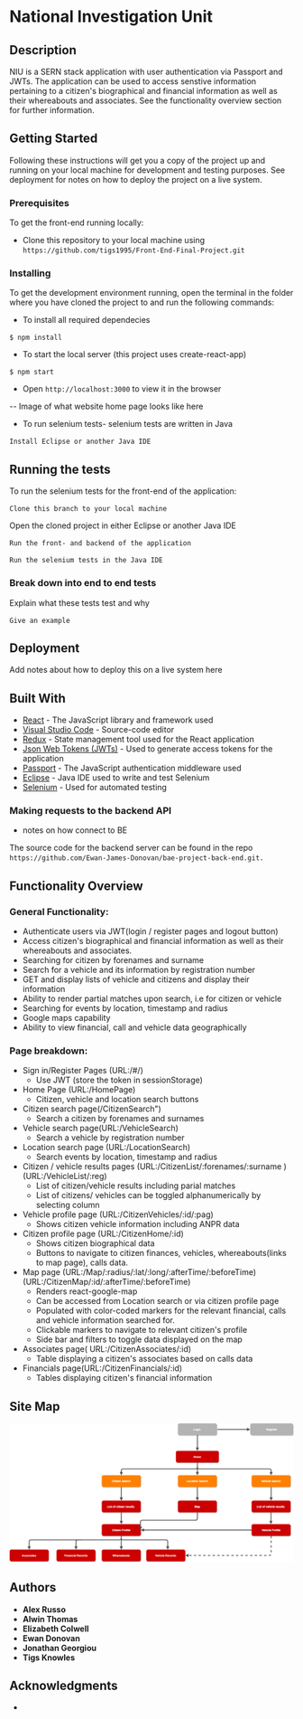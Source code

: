 # National Investigation Unit

## Description 

NIU is a SERN stack application with user authentication via Passport and JWTs. The application can be used to access senstive information pertaining to a citizen's biographical and financial information as well as their whereabouts and associates. See the functionality overview section for further information. 


## Getting Started

Following these instructions will get you a copy of the project up and running on your local machine for development and testing purposes. See deployment for notes on how to deploy the project on a live system.


### Prerequisites

To get the front-end running locally:
                                                    
* Clone this repository to your local machine using ```https://github.com/tigs1995/Front-End-Final-Project.git ```
                                                    

### Installing

To get the development environment running, open the terminal in the folder where you have cloned the project to and run the following commands:

* To install all required dependecies
```
$ npm install              
```

* To start the local server (this project uses create-react-app)
```
$ npm start
```
* Open ```http://localhost:3000``` to view it in the browser

-- Image of what website home page looks like here 

* To run selenium tests- selenium tests are written in Java
```
Install Eclipse or another Java IDE
```


## Running the tests


To run the selenium tests for the front-end of the application:

```
Clone this branch to your local machine
```

Open the cloned project in either Eclipse or another Java IDE

```
Run the front- and backend of the application
```

```
Run the selenium tests in the Java IDE
```
### Break down into end to end tests

Explain what these tests test and why

```
Give an example
```


## Deployment


Add notes about how to deploy this on a live system here

## Built With

* [React](https://reactjs.org/) - The JavaScript library and framework used
* [Visual Studio Code](https://code.visualstudio.com//) - Source-code editor
* [Redux](https://redux.js.org/) - State management tool used for the React application
* [Json Web Tokens (JWTs)](https://jwt.io/) - Used to generate access tokens for the application
* [Passport](http://www.passportjs.org/) - The JavaScript authentication middleware used 
* [Eclipse](https://www.eclipse.org/)  - Java IDE used to write and test Selenium 
* [Selenium](https://www.selenium.dev/) - Used for automated testing 


### Making requests to the backend API


- notes on how connect to BE 

 The source code for the backend server can be found in the repo ```https://github.com/Ewan-James-Donovan/bae-project-back-end.git. ```


## Functionality Overview

### General Functionality: 

* Authenticate users via JWT(login / register pages and logout button)
* Access citizen's biographical and financial information as well as their whereabouts and associates.
* Searching for citizen by forenames and surname 
* Search for a vehicle and its information by registration number
* GET and display lists of vehicle and citizens and display their information
* Ability to render partial matches upon search, i.e for citizen or vehicle
* Searching for events by location, timestamp and radius
* Google maps capability
* Ability to view financial, call and vehicle data geographically 


### Page breakdown:

* Sign in/Register Pages (URL:/#/)
	* Use JWT (store the token in sessionStorage)
* Home Page (URL:/HomePage)
	* Citizen, vehicle and location search buttons
* Citizen search page(/CitizenSearch")
 	* Search a citizen by forenames and surnames
* Vehicle search page(URL:/VehicleSearch)
 	* Search a vehicle by registration number
* Location search page (URL:/LocationSearch)
   * Search events by location, timestamp and radius
* Citizen / vehicle results pages (URL:/CitizenList/:forenames/:surname ) (URL:/VehicleList/:reg)
   * List of citizen/vehicle results including parial matches
   * List of citizens/ vehicles can be toggled alphanumerically by selecting column
* Vehicle profile page (URL:/CitizenVehicles/:id/:pag)
	* Shows citizen vehicle information including ANPR data
* Citizen profile page (URL:/CitizenHome/:id)
	* Shows citizen biographical data
	* Buttons to navigate to citizen finances, vehicles, whereabouts(links to map page), calls data.
* Map page (URL:/Map/:radius/:lat/:long/:afterTime/:beforeTime)(URL:/CitizenMap/:id/:afterTime/:beforeTime)
	* Renders react-google-map 
	* Can be accessed from Location search or via citizen profile page
	* Populated with color-coded markers for the relevant financial, calls and vehicle information searched for. 
	* Clickable markers to navigate to relevant citizen's profile
	* Side bar and filters to toggle data displayed on the map
* Associates page( URL:/CitizenAssociates/:id)
	* Table displaying a citizen's associates based on calls data
* Financials page(URL:/CitizenFinancials/:id)
	* Tables displaying citizen's financial information

## Site Map


![Sitemap](./NIU_sitemap.png)

## Authors

* **Alex Russo** 
* **Alwin Thomas** 
* **Elizabeth Colwell** 
* **Ewan Donovan** 
* **Jonathan Georgiou** 
* **Tigs Knowles** 



## Acknowledgments

* 


